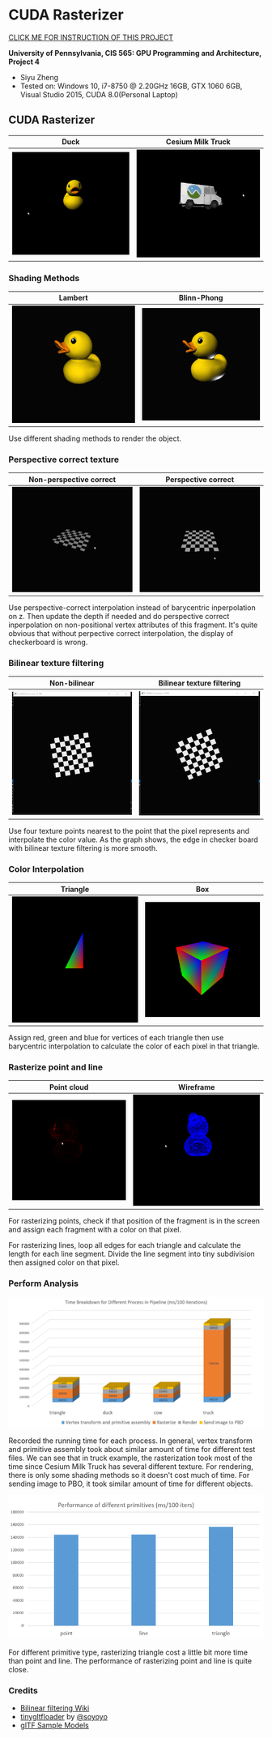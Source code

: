 CUDA Rasterizer
===============

[CLICK ME FOR INSTRUCTION OF THIS PROJECT](./INSTRUCTION.md)

**University of Pennsylvania, CIS 565: GPU Programming and Architecture, Project 4**

* Siyu Zheng
* Tested on: Windows 10, i7-8750 @ 2.20GHz 16GB, GTX 1060 6GB, Visual Studio 2015, CUDA 8.0(Personal Laptop)

## CUDA Rasterizer

| Duck        | Cesium Milk Truck           |
| ------------- |:-------------:|
| ![](images/duckGIF.gif)      | ![](images/truckGIF.gif)   |

### Shading Methods
| Lambert        | Blinn-Phong            |
| ------------- |:-------------:|
| ![](images/lambert.png)      | ![](images/blinn.png)   |

Use different shading methods to render the object.

### Perspective correct texture 

| Non-perspective correct        | Perspective correct             |
| ------------- |:-------------:|
| ![](images/nonperspective.gif)      | ![](images/perspective.gif)   |

Use perspective-correct interpolation instead of barycentric inperpolation on z. Then update the depth if needed and do perspective correct inperpolation on non-positional vertex attributes of this fragment. It's quite obvious that without perpective correct interpolation, the display of checkerboard is wrong.

### Bilinear texture filtering
| Non-bilinear       | Bilinear  texture filtering            |
| ------------- |:-------------:|
| ![](images/nobilinear.png)      | ![](images/bilinear.png)   |

Use four texture points nearest to the point that the pixel represents and interpolate the color value. As the graph shows, the edge in checker board with bilinear texture filtering is more smooth.

### Color Interpolation
| Triangle       | Box            |
| ------------- |:-------------:|
| ![](images/triangle_color.png)      | ![](images/box_color.png)   |

Assign red, green and blue for vertices of each triangle then use barycentric interpolation to calculate the color of each pixel in that triangle.

### Rasterize point and line
| Point cloud       | Wireframe            |
| ------------- |:-------------:|
| ![](images/point.gif)      | ![](images/line.gif)   |

For rasterizing points, check if that position of the fragment is in the screen and assign each fragment with a color on that pixel.

For rasterizing lines, loop all edges for each triangle and calculate the length for each line segment. Divide the line segment into tiny subdivision then assigned color on that pixel. 

### Perform Analysis

![](images/time.png)

Recorded the running time for each process. In general, vertex transform and primitive assembly took about similar amount of time for different test files. We can see that in truck example, the rasterization took most of the time since Cesium Milk Truck has several different texture. For rendering, there is only some shading methods so it doesn't cost much of time. For sending image to PBO, it took similar amount of time for different objects.

![](images/primitives.png)

For different primitive type, rasterizing triangle cost a little bit more time than point and line. The performance of rasterizing point and line is quite close.

### Credits
* [Bilinear filtering Wiki](https://en.wikipedia.org/wiki/Bilinear_filtering)
* [tinygltfloader](https://github.com/syoyo/tinygltfloader) by [@soyoyo](https://github.com/syoyo)
* [glTF Sample Models](https://github.com/KhronosGroup/glTF/blob/master/sampleModels/README.md)
